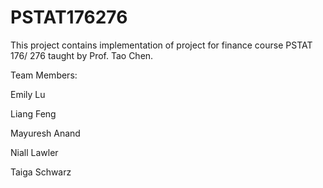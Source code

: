 # PSTAT176276
This project contains implementation of project for finance course PSTAT 176/ 276 taught by Prof. Tao Chen.

Team Members:

Emily Lu

Liang Feng

Mayuresh Anand

Niall Lawler

Taiga Schwarz

